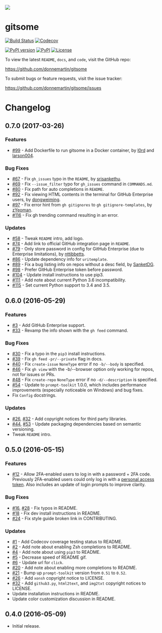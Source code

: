 ![](http://i.imgur.com/0SXZ90y.gif)

gitsome
=======

[![Build Status](https://travis-ci.org/donnemartin/gitsome.svg?branch=master)](https://travis-ci.org/donnemartin/gitsome) [![Codecov](https://img.shields.io/codecov/c/github/donnemartin/gitsome.svg)](https://codecov.io/github/donnemartin/gitsome)

[![PyPI version](https://badge.fury.io/py/gitsome.svg)](http://badge.fury.io/py/gitsome) [![PyPI](https://img.shields.io/pypi/pyversions/gitsome.svg)](https://pypi.python.org/pypi/gitsome/) [![License](https://img.shields.io/:license-apache-blue.svg)](http://www.apache.org/licenses/LICENSE-2.0.html)

To view the latest `README`, `docs`, and `code`, visit the GitHub repo:

https://github.com/donnemartin/gitsome

To submit bugs or feature requests, visit the issue tracker:

https://github.com/donnemartin/gitsome/issues

Changelog
=========

0.7.0 (2017-03-26)
------------------

### Features

* [#99](https://github.com/donnemartin/gitsome/pull/99) - Add Dockerfile to run gitsome in a Docker container, by [l0rd](https://github.com/l0rd) and [larson004](https://github.com/larson004).

### Bug Fixes

* [#67](https://github.com/donnemartin/gitsome/pull/67) - Fix `gh_issues` typo in the `README`, by [srisankethu](https://github.com/srisankethu).
* [#69](https://github.com/donnemartin/gitsome/pull/69) - Fix `--issue_filter` typo for `gh_issues` command in `COMMANDS.md`.
* [#80](https://github.com/donnemartin/gitsome/pull/80) - Fix path for auto completions in `README`.
* [#92](https://github.com/donnemartin/gitsome/pull/92) - Fix viewing HTML contents in the terminal for GitHub Enterprise users, by [dongweiming](https://github.com/dongweiming).
* [#97](https://github.com/donnemartin/gitsome/pull/97) - Fix error hint from `gh gitignores` to `gh gitignore-templates`, by [zYeoman](https://github.com/zYeoman).
* [#116](https://github.com/donnemartin/gitsome/pull/116) - Fix gh trending command resulting in an error.

### Updates

* [#58](https://github.com/donnemartin/gitsome/pull/58) - Tweak `README` intro, add logo.
* [#74](https://github.com/donnemartin/gitsome/pull/74) - Add link to official GitHub integration page in `README`.
* [#79](https://github.com/donnemartin/gitsome/pull/79) - Only store password in config for GitHub Enterprise (due to Enterprise limitations), by [nttibbetts](https://github.com/nttibbetts).
* [#86](https://github.com/donnemartin/gitsome/pull/86) - Update dependency info for `uritemplate`.
* [#89](https://github.com/donnemartin/gitsome/pull/89) - Fix a bug listing info on repos without a desc field, by [SanketDG](https://github.com/SanketDG).
* [#98](https://github.com/donnemartin/gitsome/pull/98) - Prefer GitHub Enterprise token before password.
* [#104](https://github.com/donnemartin/gitsome/pull/104) - Update install instructions to use pip3.
* [#111](https://github.com/donnemartin/gitsome/pull/111) - Add note about current Python 3.6 incompatibility.
* [#115](https://github.com/donnemartin/gitsome/pull/115) - Set current Python support to 3.4 and 3.5.

0.6.0 (2016-05-29)
------------------

### Features

* [#3](https://github.com/donnemartin/gitsome/issues/3) - Add GitHub Enterprise support.
* [#33](https://github.com/donnemartin/gitsome/issues/33) - Revamp the info shown with the `gh feed` command.

### Bug Fixes

* [#30](https://github.com/donnemartin/gitsome/issues/30) - Fix a typo in the `pip3` install instructions.
* [#39](https://github.com/donnemartin/gitsome/issues/39) - Fix `gh feed` `-pr/--private` flag in docs.
* [#40](https://github.com/donnemartin/gitsome/issues/40) - Fix `create-issue` `NoneType` error if no `-b/--body` is specified.
* [#46](https://github.com/donnemartin/gitsome/issues/46) - Fix `gh view` with the -b/--browser option only working for repos, not for issues or PRs.
* [#48](https://github.com/donnemartin/gitsome/issues/48) - Fix `create-repo` `NoneType` error if no `-d/--description` is specified.
* [#54](https://github.com/donnemartin/gitsome/pull/54) - Update to `prompt-toolkit` 1.0.0, which includes performance improvements (especially noticeable on Windows) and bug fixes.
* Fix `Config` docstrings.

### Updates

* [#26](https://github.com/donnemartin/gitsome/issues/26), [#32](https://github.com/donnemartin/gitsome/issues/32) - Add copyright notices for third
party libraries.
* [#44](https://github.com/donnemartin/gitsome/pull/44), [#53](https://github.com/donnemartin/gitsome/pull/53) - Update packaging dependencies based on semantic versioning.
* Tweak `README` intro.

0.5.0 (2016-05-15)
------------------

### Features

* [#12](https://github.com/donnemartin/gitsome/issues/12) - Allow 2FA-enabled users to log in with a password + 2FA code.  Previously 2FA-enabled users could only log in with a [personal access token](https://github.com/settings/tokens).  Also includes an update of login prompts to improve clarity.

### Bug Fixes

* [#16](https://github.com/donnemartin/gitsome/pull/16), [#28](https://github.com/donnemartin/gitsome/pull/28) - Fix typos in README.
* [#18](https://github.com/donnemartin/gitsome/pull/18) - Fix dev install instructions in README.
* [#24](https://github.com/donnemartin/gitsome/pull/24) - Fix style guide broken link in CONTRIBUTING.

### Updates

* [#1](https://github.com/donnemartin/gitsome/issues/1) - Add Codecov coverage testing status to README.
* [#2](https://github.com/donnemartin/gitsome/issues/2) - Add note about enabling Zsh completions to README.
* [#4](https://github.com/donnemartin/gitsome/issues/4) - Add note about using `pip3` to README.
* [#5](https://github.com/donnemartin/gitsome/issues/5) - Decrease speed of README gif.
* [#6](https://github.com/donnemartin/gitsome/pull/6) - Update url for `click`.
* [#20](https://github.com/donnemartin/gitsome/issues/20) - Add note about enabling more completions to README.
* [#21](https://github.com/donnemartin/gitsome/issues/21) - Bump up `prompt-toolkit` version from `0.51` to `0.52`.
* [#26](https://github.com/donnemartin/gitsome/issues/26) - Add `xonsh` copyright notice to LICENSE.
* [#32](https://github.com/donnemartin/gitsome/pull/32) - Add `github3.py`, `html2text`, and `img2txt` copyright notices to LICENSE.
* Update installation instructions in README.
* Update color customization discussion in README.

0.4.0 (2016-05-09)
------------------

* Initial release.
